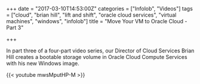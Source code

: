 +++
date = "2017-03-10T14:53:00Z"
categories = ["Infolob", "Videos"]
tags = ["cloud", "brian hill", "lift and shift", "oracle cloud services", "virtual machines", "windows", "infolob"]
title = "Move Your VM to Oracle Cloud - Part 3"

+++

In part three of a four-part video series, our Director of Cloud Services Brian Hill creates a bootable storage volume in Oracle Cloud Compute Services with his new Windows image.

{{< youtube mwsMputHP-M >}}